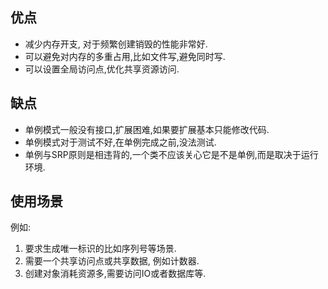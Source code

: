 ## 优点
* 减少内存开支, 对于频繁创建销毁的性能非常好.
* 可以避免对内存的多重占用,比如文件写,避免同时写.
* 可以设置全局访问点,优化共享资源访问.

## 缺点
* 单例模式一般没有接口,扩展困难,如果要扩展基本只能修改代码.
* 单例模式对于测试不好,在单例完成之前,没法测试.
* 单例与SRP原则是相违背的,一个类不应该关心它是不是单例,而是取决于运行环境.

## 使用场景
例如:
1. 要求生成唯一标识的比如序列号等场景.
2. 需要一个共享访问点或共享数据, 例如计数器.
3. 创建对象消耗资源多,需要访问IO或者数据库等.
